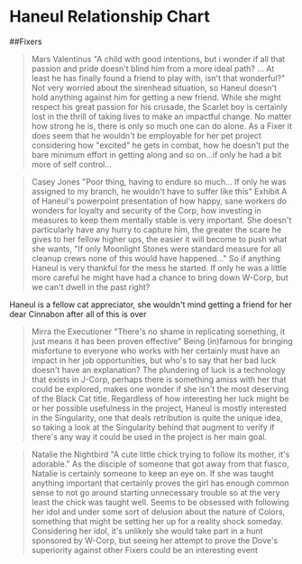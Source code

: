 # Haneul Relationship Chart

##Fixers

> Mars Valentinus
"A child with good intentions, but i wonder if all that passion and pride doesn't blind him from a more ideal path? ... At least he has finally found a friend to play with, isn't that wonderful?"
Not very worried about the sirenhead situation, so Haneul doesn't hold anything against him for getting a new friend. While she might respect his great passion for his crusade, the Scarlet boy is certainly lost in the thrill of taking lives to make an impactful change. No matter how strong he is, there is only so much one can do alone.  As a Fixer it does seem that he wouldn't be employable for her pet project considering how "excited" he gets in combat, how he doesn't put the bare minimum effort in getting along and so on...if only he had a bit more of self control...

>Casey Jones
"Poor thing, having to endure so much... If only he was assigned to my branch, he wouldn't have to suffer like this"
Exhibit A of Haneul's powerpoint presentation of how happy, sane workers do wonders for loyalty and security of the Corp, how investing in measures to keep them mentally stable is very important. She doesn't particularly have any hurry to capture him, the greater the scare he gives to her fellow higher ups, the easier it will become to push what she wants, "If only Moonlight Stones were standard measure for all cleanup crews none of this would have happened..." So if anything Haneul is very thankful for the mess he started. If only he was a little more careful he might have had a chance to bring down W-Corp, but we can't dwell in the past right?

Haneul is a fellow cat appreciator, she wouldn't mind getting a friend for her dear Cinnabon after all of this is over

>Mirra the Executioner
"There's no shame in replicating something, it just means it has been proven effective"
Being (in)famous for bringing misfortune to everyone who works with her certainly must have an impact in her job opportunities, but who's to say that her bad luck doesn't have an explanation?  The plundering of luck is a technology that exists in J-Corp, perhaps there is something amiss with her that could be explored, makes one wonder if she isn't the most deserving of the Black Cat title. Regardless of how interesting her luck might be or her possible usefulness in the project, Haneul is mostly interested in the Singularity, one that deals retribution is quite the unique idea, so taking a look at  the Singularity behind that augment to verify if there's any way it could be used in the project is her main goal. 

>Natalie the Nightbird
"A cute little chick trying to follow its mother, it's adorable."
As the disciple of someone that got away from that fiasco, Natalie is certainly someone to keep an eye on. If she was taught anything important that certainly proves the girl has enough common sense to not go around starting unnecessary trouble so at the very least the chick was taught well. Seems to be obsessed with following her idol and under some sort of delusion about the nature of Colors, something that might be setting her up for a reality shock someday. Considering her idol, it's unlikely she would take part in a hunt sponsored by W-Corp, but seeing her attempt to prove the Dove's superiority against other Fixers could be an interesting event